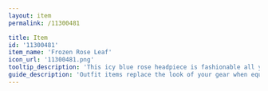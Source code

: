 ```yaml
---
layout: item
permalink: /11300481

title: Item
id: '11300481'
item_name: 'Frozen Rose Leaf'
icon_url: '11300481.png'
tooltip_description: 'This icy blue rose headpiece is fashionable all year round.'
guide_description: 'Outfit items replace the look of your gear when equipped.'
---
```

